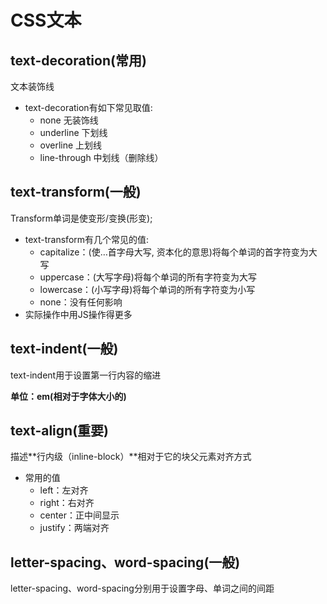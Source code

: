 # CSS文本

## text-decoration(常用)
文本装饰线
* text-decoration有如下常见取值:
  * none 无装饰线
  * underline 下划线
  * overline 上划线
  * line-through 中划线（删除线）


## text-transform(一般)
Transform单词是使变形/变换(形变);
* text-transform有几个常见的值:
  * capitalize：(使…首字母大写, 资本化的意思)将每个单词的首字符变为大写
  * uppercase：(大写字母)将每个单词的所有字符变为大写
  * lowercase：(小写字母)将每个单词的所有字符变为小写
  * none：没有任何影响
* 实际操作中用JS操作得更多

## text-indent(一般)
text-indent用于设置第一行内容的缩进

**单位：em(相对于字体大小的)**

## text-align(重要)
描述**行内级（inline-block）**相对于它的块父元素对齐方式
* 常用的值
  * left：左对齐
  * right：右对齐
  * center：正中间显示
  * justify：两端对齐 


## letter-spacing、word-spacing(一般)
letter-spacing、word-spacing分别用于设置字母、单词之间的间距



